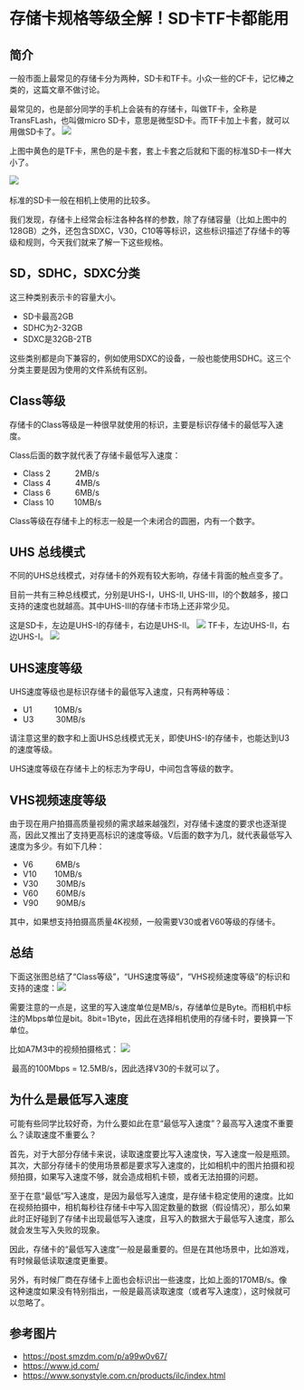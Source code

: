 # 存储卡规格等级全解！SD卡TF卡都能用

## 简介
一般市面上最常见的存储卡分为两种，SD卡和TF卡。小众一些的CF卡，记忆棒之类的，这篇文章不做讨论。

最常见的，也是部分同学的手机上会装有的存储卡，叫做TF卡，全称是TransFLash，也叫做micro SD卡，意思是微型SD卡。而TF卡加上卡套，就可以用做SD卡了。
​​​![](/2021/card-1.png)

上图中黄色的是TF卡，黑色的是卡套，套上卡套之后就和下面的标准SD卡一样大小了。

​​​![](/2021/card-2.png)

标准的SD卡一般在相机上使用的比较多。

我们发现，存储卡上经常会标注各种各样的参数，除了存储容量（比如上图中的128GB）之外，还包含SDXC，V30，C10等等标识，这些标识描述了存储卡的等级和规则，今天我们就来了解一下这些规格。

## SD，SDHC，SDXC分类
这三种类别表示卡的容量大小。

* SD卡最高2GB
* SDHC为2-32GB
* SDXC是32GB-2TB

这些类别都是向下兼容的，例如使用SDXC的设备，一般也能使用SDHC。这三个分类主要是因为使用的文件系统有区别。

## Class等级
存储卡的Class等级是一种很早就使用的标识，主要是标识存储卡的最低写入速度。

Class后面的数字就代表了存储卡最低写入速度：

* Class 2           2MB/s
* Class 4           4MB/s
* Class 6           6MB/s
* Class 10         10MB/s

Class等级在存储卡上的标志一般是一个未闭合的圆圈，内有一个数字。

## UHS 总线模式
不同的UHS总线模式，对存储卡的外观有较大影响，存储卡背面的触点变多了。

目前一共有三种总线模式，分别是UHS-I，UHS-II, UHS-III，I的个数越多，接口支持的速度也就越高。其中UHS-III的存储卡市场上还非常少见。

这是SD卡，左边是UHS-I的存储卡，右边是UHS-II。
​​​![](/2021/card-3.png)
TF卡，左边UHS-II，右边UHS-I。
​​​![](/2021/card-4.png)

## UHS速度等级
UHS速度等级也是标识存储卡的最低写入速度，只有两种等级：
* U1          10MB/s
* U3          30MB/s

请注意这里的数字和上面UHS总线模式无关，即使UHS-I的存储卡，也能达到U3的速度等级。

UHS速度等级在存储卡上的标志为字母U，中间包含等级的数字。

## VHS视频速度等级
由于现在用户拍摄高质量视频的需求越来越强烈，对存储卡速度的要求也逐渐提高，因此又推出了支持更高标识的速度等级。V后面的数字为几，就代表最低写入速度为多少。有如下几种：

* V6          6MB/s
* V10        10MB/s
* V30        30MB/s
* V60        60MB/s
* V90        90MB/s

其中，如果想支持拍摄高质量4K视频，一般需要V30或者V60等级的存储卡。

## 总结
下面这张图总结了“Class等级”，“UHS速度等级”，“VHS视频速度等级”的标识和支持的速度：
​​​![](/2021/card-5.png)

需要注意的一点是，这里的写入速度单位是MB/s，存储单位是Byte。而相机中标注的Mbps单位是bit。8bit=1Byte，因此在选择相机使用的存储卡时，要换算一下单位。

比如A7M3中的视频拍摄格式：
​​​![](/2021/card-6.png)

​
最高的100Mbps = 12.5MB/s，因此选择V30的卡就可以了。

## 为什么是最低写入速度
可能有些同学比较好奇，为什么要如此在意“最低写入速度”？最高写入速度不重要么？读取速度不重要么？

首先，对于大部分存储卡来说，读取速度要比写入速度快，写入速度一般是瓶颈。其次，大部分存储卡的使用场景都是要求写入速度的，比如相机中的图片拍摄和视频拍摄，如果写入速度不够，就会造成相机卡顿，或者无法拍摄的问题。

至于在意“最低”写入速度，是因为最低写入速度，是存储卡稳定使用的速度。比如在视频拍摄中，相机每秒往存储卡中写入固定数量的数据（假设情况），那么如果此时正好碰到了存储卡出现最低写入速度，且写入的数据大于最低写入速度，那么就会发生写入失败的现象。

因此，存储卡的“最低写入速度”一般是最重要的。但是在其他场景中，比如游戏，有时候最低读取速度更重要。

另外，有时候厂商在存储卡上面也会标识出一些速度，比如上面的170MB/s。像这种速度如果没有特别指出，一般是最高读取速度（或者写入速度），这时候就可以忽略了。

## 参考图片
* https://post.smzdm.com/p/a99w0v67/
* https://www.jd.com/
* https://www.sonystyle.com.cn/products/ilc/index.html

